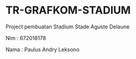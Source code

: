 # TR-GRAFKOM-STADIUM
Project pembuatan Stadium Stade Aguste Delaune

Nim     : 672018178

Nama    : Paulus Andry Leksono


